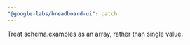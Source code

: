```yaml
---
"@google-labs/breadboard-ui": patch
---
```


Treat schema.examples as an array, rather than single value.
